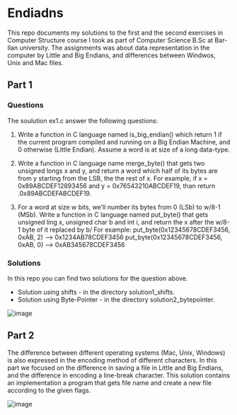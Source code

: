 # Endiadns

This repo documents my solutions to the first and the second exercises in Computer Structure course I took as part of Computer Science B.Sc at Bar-Ilan university.
The assignments was about data representation in the computer by Little and Big Endians, and differences between Windwos, Unix and Mac files.

## Part 1

### Questions

The soulution ex1.c answer the following questions:

1. Write a function in C language named is_big_endian() which return 1 if the current program compiled and running on a Big Endian Machine, and 0 otherwise (Little Endian). Assume a word is at size of a long data-type.

2. Write a function in C language name merge_byte() that gets two unsigned longs x and y, and return a word which half of its bytes are from y starting from the LSB, the the rest of x.
For example, if x = 0x89ABCDEF12893456 and y = 0x76543210ABCDEF19, than return .0x89ABCDEFABCDEF19.

3. For a word at size w bits, we'll number its bytes from 0 (LSb) to w/8-1 (MSb). Write a function in C language named put_byte() that gets unsigned ling x, unsigned char b and int i, and return the x after the w/8-1 byte of it replaced by b/
For example:
put_byte(0x12345678CDEF3456, 0xAB, 2) --> 0x1234AB78CDEF3456
put_byte(0x12345678CDEF3456, 0xAB, 0) --> 0xAB345678CDEF3456

### Solutions

In this repo you can find two solutions for the question above.
- Solution using shifts - in the directory solution1_shifts.
- Solution using Byte-Pointer - in the directory solution2_bytepointer.



![image](https://user-images.githubusercontent.com/72878018/120885771-41682080-c5f3-11eb-84b9-1cc1dc742cd6.png)


## Part 2

The difference between different operating systems (Mac, Unix, Windows) is also expressed in the encoding method of different characters.
In this part we focused on the difference in saving a file in Little and Big Endians, and the difference in encoding a line-break character.
This solution contains an implementation a program that gets file name and create a new file according to the given flags.



![image](https://user-images.githubusercontent.com/72878018/120886686-ca815680-c5f7-11eb-980e-00e6cb3a2565.png)
